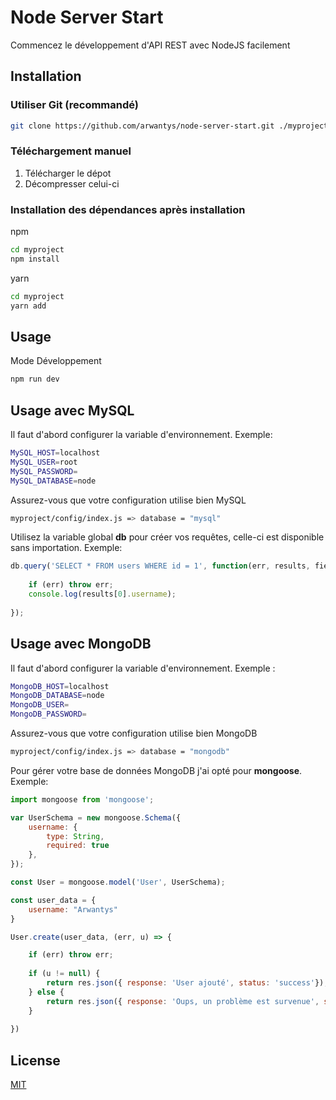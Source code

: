
# Node Server Start

  

Commencez le développement d'API REST avec NodeJS facilement

  

## Installation

  

### Utiliser Git (recommandé)

  

```bash
git clone https://github.com/arwantys/node-server-start.git ./myproject
```

  

### Téléchargement manuel
 1. Télécharger le dépot
 2. Décompresser celui-ci

### Installation des dépendances après installation

npm
```bash
cd myproject
npm install
```
  yarn
  ```bash
cd myproject
yarn add
```

## Usage

Mode Développement
```bash
npm run dev
```

## Usage avec MySQL

Il faut d'abord configurer la variable d'environnement.
Exemple: 
```bash
MySQL_HOST=localhost
MySQL_USER=root
MySQL_PASSWORD=
MySQL_DATABASE=node
```

Assurez-vous que votre configuration utilise bien MySQL
```bash
myproject/config/index.js => database = "mysql"
```

Utilisez la variable global **db** pour créer vos requêtes, celle-ci est disponible sans importation. Exemple:
```javascript
db.query('SELECT * FROM users WHERE id = 1', function(err, results, fields) {
        
    if (err) throw err;
    console.log(results[0].username);
        
});
```

## Usage avec MongoDB

Il faut d'abord configurer la variable d'environnement. Exemple :
```bash
MongoDB_HOST=localhost
MongoDB_DATABASE=node
MongoDB_USER=
MongoDB_PASSWORD=
```

Assurez-vous que votre configuration utilise bien MongoDB
```bash
myproject/config/index.js => database = "mongodb"
```

Pour gérer votre base de données MongoDB j'ai opté pour **mongoose**. Exemple:
```javascript
import mongoose from 'mongoose';

var UserSchema = new mongoose.Schema({
    username: {
        type: String,
        required: true
    },
});

const User = mongoose.model('User', UserSchema);

const user_data = {
    username: "Arwantys"
}

User.create(user_data, (err, u) => {

    if (err) throw err;
        
    if (u != null) {
        return res.json({ response: 'User ajouté', status: 'success'});
    } else {
        return res.json({ response: 'Oups, un problème est survenue', status: 'error' });
    }
        
})
```

## License

[MIT](https://choosealicense.com/licenses/mit/)